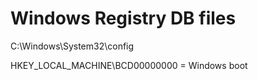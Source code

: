 # Windows Registry DB files
C:\Windows\System32\config

HKEY_LOCAL_MACHINE\BCD00000000 = Windows boot